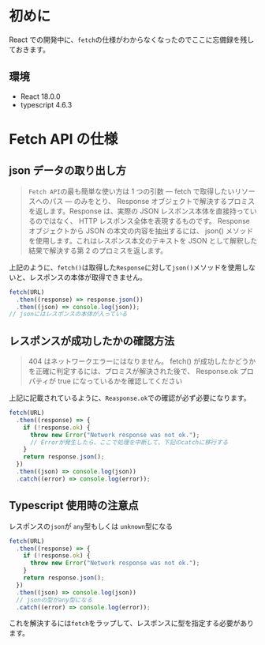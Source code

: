 <!--
title:   【Javascript】Javascriptのfetchの仕様の注意点
tags:    JavaScript,TypeScript,error,fetch
id:      7f67547a571749ea235b
private: false
-->


# 初めに

React での開発中に、`fetch`の仕様がわからなくなったのでここに忘備録を残しておきます。

## 環境

- React 18.0.0
- typescript 4.6.3

# Fetch API の仕様

## json データの取り出し方

> `Fetch API`の最も簡単な使い方は 1 つの引数 — fetch で取得したいリソースへのパス — のみをとり、 Response オブジェクトで解決するプロミスを返します。Response は、実際の JSON レスポンス本体を直接持っているのではなく、 HTTP レスポンス全体を表現するものです。 Response オブジェクトから JSON の本文の内容を抽出するには、 json() メソッドを使用します。これはレスポンス本文のテキストを JSON として解釈した結果で解決する第 2 のプロミスを返します。

上記のように、`fetch()`は取得した`Response`に対して`json()`メソッドを使用しないと、レスポンスの本体が取得できません。

```javascript
fetch(URL)
  .then((response) => response.json())
  .then((json) => console.log(json));
// jsonにはレスポンスの本体が入っている
```

## レスポンスが成功したかの確認方法

> 404 はネットワークエラーにはなりません。 fetch() が成功したかどうかを正確に判定するには、プロミスが解決された後で、 Response.ok プロパティが true になっているかを確認してください

上記に記載されているように、`Reasponse.ok`での確認が必ず必要になります。

```javascript
fetch(URL)
  .then((response) => {
    if (!response.ok) {
      throw new Error("Network response was not ok.");
      // Errorが発生したら、ここで処理を中断して、下記のcatchに移行する
    }
    return response.json();
  })
  .then((json) => console.log(json))
  .catch((error) => console.log(error));
```

## Typescript 使用時の注意点

レスポンスの`json`が `any`型もしくは `unknown`型になる

```javascript
fetch(URL)
  .then((response) => {
    if (!response.ok) {
      throw new Error("Network response was not ok.");
    }
    return response.json();
  })
  .then((json) => console.log(json))
  // jsonの型がany型になる
  .catch((error) => console.log(error));
```

これを解決するには`fetch`をラップして、レスポンスに型を指定する必要があります。